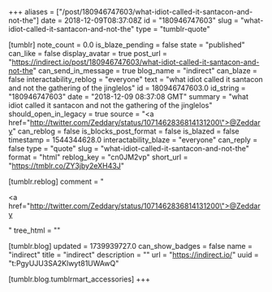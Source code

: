 +++
aliases = ["/post/180946747603/what-idiot-called-it-santacon-and-not-the"]
date = 2018-12-09T08:37:08Z
id = "180946747603"
slug = "what-idiot-called-it-santacon-and-not-the"
type = "tumblr-quote"

[tumblr]
note_count = 0.0
is_blaze_pending = false
state = "published"
can_like = false
display_avatar = true
post_url = "https://indirect.io/post/180946747603/what-idiot-called-it-santacon-and-not-the"
can_send_in_message = true
blog_name = "indirect"
can_blaze = false
interactability_reblog = "everyone"
text = "what idiot called it santacon and not the gathering of the jinglelos"
id = 180946747603.0
id_string = "180946747603"
date = "2018-12-09 08:37:08 GMT"
summary = "what idiot called it santacon and not the gathering of the jinglelos"
should_open_in_legacy = true
source = "<a href=\"http://twitter.com/Zeddary/status/1071462836814131200\">@Zeddary</a>"
can_reblog = false
is_blocks_post_format = false
is_blazed = false
timestamp = 1544344628.0
interactability_blaze = "everyone"
can_reply = false
type = "quote"
slug = "what-idiot-called-it-santacon-and-not-the"
format = "html"
reblog_key = "cn0JM2vp"
short_url = "https://tmblr.co/ZY3jby2eXH43J"

[tumblr.reblog]
comment = "<p><a href=\"http://twitter.com/Zeddary/status/1071462836814131200\">@Zeddary</a></p>"
tree_html = ""

[tumblr.blog]
updated = 1739939727.0
can_show_badges = false
name = "indirect"
title = "indirect"
description = ""
url = "https://indirect.io/"
uuid = "t:PgyUJU3SA2Klwyt81UWAwQ"

[tumblr.blog.tumblrmart_accessories]
+++
